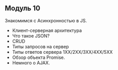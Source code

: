 ## Модуль 10

Знакомимся с Асинхронностью в JS.
- Клиент-серверная архитектура
- Что такое JSON?
- CRUD
- Типы запросов на сервер
- Типы ответов сервера 1XX/2XX/3XX/4XX/5XX
- Обзор объекта Promise.
- Немного о AJAX.
